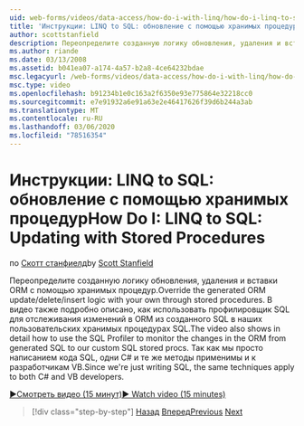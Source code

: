 ```yaml
---
uid: web-forms/videos/data-access/how-do-i-with-linq/how-do-i-linq-to-sql-updating-with-stored-procedures
title: 'Инструкции: LINQ to SQL: обновление с помощью хранимых процедур | Документация Майкрософт'
author: scottstanfield
description: Переопределите созданную логику обновления, удаления и вставки ORM с помощью хранимых процедур. В видео также подробно описано, как использовать профилировщик SQL для...
ms.author: riande
ms.date: 03/13/2008
ms.assetid: b041ea07-a174-4a57-b2a8-4ce64232bdae
msc.legacyurl: /web-forms/videos/data-access/how-do-i-with-linq/how-do-i-linq-to-sql-updating-with-stored-procedures
msc.type: video
ms.openlocfilehash: b91234b1e0c163a2f6350e93e775864e32218cc0
ms.sourcegitcommit: e7e91932a6e91a63e2e46417626f39d6b244a3ab
ms.translationtype: MT
ms.contentlocale: ru-RU
ms.lasthandoff: 03/06/2020
ms.locfileid: "78516354"
---
```

# <a name="how-do-i-linq-to-sql-updating-with-stored-procedures"></a><span data-ttu-id="633e4-104">Инструкции: LINQ to SQL: обновление с помощью хранимых процедур</span><span class="sxs-lookup"><span data-stu-id="633e4-104">How Do I: LINQ to SQL: Updating with Stored Procedures</span></span>

<span data-ttu-id="633e4-105">по [Скотт станфиелд](https://github.com/scottstanfield)</span><span class="sxs-lookup"><span data-stu-id="633e4-105">by [Scott Stanfield](https://github.com/scottstanfield)</span></span>

<span data-ttu-id="633e4-106">Переопределите созданную логику обновления, удаления и вставки ORM с помощью хранимых процедур.</span><span class="sxs-lookup"><span data-stu-id="633e4-106">Override the generated ORM update/delete/insert logic with your own through stored procedures.</span></span> <span data-ttu-id="633e4-107">В видео также подробно описано, как использовать профилировщик SQL для отслеживания изменений в ORM из созданного SQL в наших пользовательских хранимых процедурах SQL.</span><span class="sxs-lookup"><span data-stu-id="633e4-107">The video also shows in detail how to use the SQL Profiler to monitor the changes in the ORM from generated SQL to our custom SQL stored procs.</span></span> <span data-ttu-id="633e4-108">Так как мы просто написанием кода SQL, одни C# и те же методы применимы и к разработчикам VB.</span><span class="sxs-lookup"><span data-stu-id="633e4-108">Since we're just writing SQL, the same techniques apply to both C# and VB developers.</span></span>

[<span data-ttu-id="633e4-109">&#9654;Смотреть видео (15 минут)</span><span class="sxs-lookup"><span data-stu-id="633e4-109">&#9654; Watch video (15 minutes)</span></span>](https://channel9.msdn.com/Blogs/ASP-NET-Site-Videos/how-do-i-linq-to-sql-updating-with-stored-procedures)

> [!div class="step-by-step"]
> <span data-ttu-id="633e4-110">[Назад](how-do-i-linq-to-sql-using-stored-procedures.md)
> [Вперед](how-do-i-linq-to-sql-executing-arbitrary-sql.md)</span><span class="sxs-lookup"><span data-stu-id="633e4-110">[Previous](how-do-i-linq-to-sql-using-stored-procedures.md)
[Next](how-do-i-linq-to-sql-executing-arbitrary-sql.md)</span></span>
